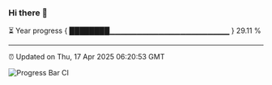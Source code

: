 ### Hi there 👋

⏳ Year progress { ████████▁▁▁▁▁▁▁▁▁▁▁▁▁▁▁▁▁▁▁▁▁▁ } 29.11 %

---

⏰ Updated on Thu, 17 Apr 2025 06:20:53 GMT

![Progress Bar CI](https://github.com/liununu/liununu/workflows/Progress%20Bar%20CI/badge.svg)
